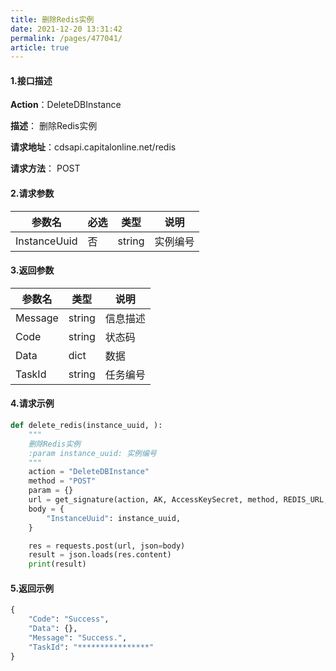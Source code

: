 ```yaml
---
title: 删除Redis实例
date: 2021-12-20 13:31:42
permalink: /pages/477041/
article: true
---
```


#### 1.接口描述

**Action**：DeleteDBInstance

**描述**： 删除Redis实例

**请求地址**：cdsapi.capitalonline.net/redis

**请求方法**： POST

#### 2.请求参数

| 参数名       | 必选 | 类型   | 说明     |
| ------------ | ---- | ------ | -------- |
| InstanceUuid | 否   | string | 实例编号 |

#### 3.返回参数

| 参数名  | 类型   | 说明     |
| ------- | ------ | -------- |
| Message | string | 信息描述 |
| Code    | string | 状态码   |
| Data    | dict   | 数据     |
| TaskId  | string | 任务编号 |

#### 4.请求示例

```python
def delete_redis(instance_uuid, ):
    """
    删除Redis实例
    :param instance_uuid: 实例编号
    """
    action = "DeleteDBInstance"
    method = "POST"
    param = {}
    url = get_signature(action, AK, AccessKeySecret, method, REDIS_URL, param=param)
    body = {
        "InstanceUuid": instance_uuid,
    }

    res = requests.post(url, json=body)
    result = json.loads(res.content)
    print(result)

```

#### 5.返回示例

```python
{
    "Code": "Success",
    "Data": {},
    "Message": "Success.",
    "TaskId": "****************"
}
```

